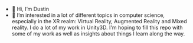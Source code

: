 - 👋 Hi, I’m Dustin
- 👀 I’m interested in a lot of different topics in computer science, especially in the XR realm: Virtual Reality, Augmented Reality and Mixed reality. I do a lot of my work in Unity3D. I'm hoping to fill this repo with some of my work as well as insights about things I learn along the way.


<!---
DustinWoj/DustinWoj is a ✨ special ✨ repository because its `README.md` (this file) appears on your GitHub profile.
You can click the Preview link to take a look at your changes.
--->
